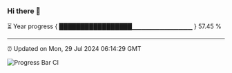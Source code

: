 ### Hi there 👋

⏳ Year progress { █████████████████▁▁▁▁▁▁▁▁▁▁▁▁▁ } 57.45 %

---

⏰ Updated on Mon, 29 Jul 2024 06:14:29 GMT

![Progress Bar CI](https://github.com/code-lakshay/GitHub-Actions-Demo/workflows/Progress%20Bar%20CI/badge.svg)
